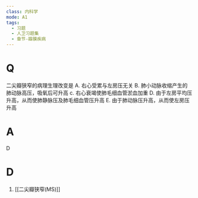 ```yaml
---
class: 内科学
mode: A1
tags:
  - 习题
  - 人卫习题集
  - 章节-瓣膜疾病
---
```


# Q
二尖瓣狭窄的病理生理改变是
A. 右心受累与左房压无关
B. 肺小动脉收缩产生的肺动脉高压，吸氧后可升高
c. 右心衰竭使肺毛细血管淤血加重
D. 由于左房平均压升高，从而使肺静脉压及肺毛细血管压升高
E. 由于肺动脉压升高，从而使左房压升高
# A
D
# D
1. [[二尖瓣狭窄(MS)]]